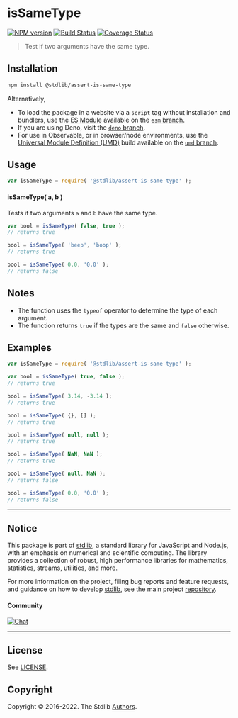 <!--

@license Apache-2.0

Copyright (c) 2021 The Stdlib Authors.

Licensed under the Apache License, Version 2.0 (the "License");
you may not use this file except in compliance with the License.
You may obtain a copy of the License at

   http://www.apache.org/licenses/LICENSE-2.0

Unless required by applicable law or agreed to in writing, software
distributed under the License is distributed on an "AS IS" BASIS,
WITHOUT WARRANTIES OR CONDITIONS OF ANY KIND, either express or implied.
See the License for the specific language governing permissions and
limitations under the License.

-->

# isSameType

[![NPM version][npm-image]][npm-url] [![Build Status][test-image]][test-url] [![Coverage Status][coverage-image]][coverage-url] <!-- [![dependencies][dependencies-image]][dependencies-url] -->

> Test if two arguments have the same type.

<section class="installation">

## Installation

```bash
npm install @stdlib/assert-is-same-type
```

Alternatively,

-   To load the package in a website via a `script` tag without installation and bundlers, use the [ES Module][es-module] available on the [`esm` branch][esm-url].
-   If you are using Deno, visit the [`deno` branch][deno-url].
-   For use in Observable, or in browser/node environments, use the [Universal Module Definition (UMD)][umd] build available on the [`umd` branch][umd-url].

</section>

<section class="usage">

## Usage

```javascript
var isSameType = require( '@stdlib/assert-is-same-type' );
```

#### isSameType( a, b )

Tests if two arguments `a` and `b` have the same type.

```javascript
var bool = isSameType( false, true );
// returns true

bool = isSameType( 'beep', 'boop' );
// returns true

bool = isSameType( 0.0, '0.0' );
// returns false
```

</section>

<!-- /.usage -->

<section class="notes">

## Notes

-   The function uses the `typeof` operator to determine the type of each argument.
-   The function returns `true` if the types are the same and `false` otherwise.

</section>

<!-- /.notes -->

<section class="examples">

## Examples

<!-- eslint no-undef: "error" -->

```javascript
var isSameType = require( '@stdlib/assert-is-same-type' );

var bool = isSameType( true, false );
// returns true

bool = isSameType( 3.14, -3.14 );
// returns true

bool = isSameType( {}, [] );
// returns true

bool = isSameType( null, null );
// returns true

bool = isSameType( NaN, NaN );
// returns true

bool = isSameType( null, NaN );
// returns false

bool = isSameType( 0.0, '0.0' );
// returns false
```

</section>

<!-- /.examples -->

<!-- Section for related `stdlib` packages. Do not manually edit this section, as it is automatically populated. -->

<section class="related">

</section>

<!-- /.related -->

<!-- Section for all links. Make sure to keep an empty line after the `section` element and another before the `/section` close. -->


<section class="main-repo" >

* * *

## Notice

This package is part of [stdlib][stdlib], a standard library for JavaScript and Node.js, with an emphasis on numerical and scientific computing. The library provides a collection of robust, high performance libraries for mathematics, statistics, streams, utilities, and more.

For more information on the project, filing bug reports and feature requests, and guidance on how to develop [stdlib][stdlib], see the main project [repository][stdlib].

#### Community

[![Chat][chat-image]][chat-url]

---

## License

See [LICENSE][stdlib-license].


## Copyright

Copyright &copy; 2016-2022. The Stdlib [Authors][stdlib-authors].

</section>

<!-- /.stdlib -->

<!-- Section for all links. Make sure to keep an empty line after the `section` element and another before the `/section` close. -->

<section class="links">

[npm-image]: http://img.shields.io/npm/v/@stdlib/assert-is-same-type.svg
[npm-url]: https://npmjs.org/package/@stdlib/assert-is-same-type

[test-image]: https://github.com/stdlib-js/assert-is-same-type/actions/workflows/test.yml/badge.svg?branch=main
[test-url]: https://github.com/stdlib-js/assert-is-same-type/actions/workflows/test.yml?query=branch:main

[coverage-image]: https://img.shields.io/codecov/c/github/stdlib-js/assert-is-same-type/main.svg
[coverage-url]: https://codecov.io/github/stdlib-js/assert-is-same-type?branch=main

<!--

[dependencies-image]: https://img.shields.io/david/stdlib-js/assert-is-same-type.svg
[dependencies-url]: https://david-dm.org/stdlib-js/assert-is-same-type/main

-->

[chat-image]: https://img.shields.io/gitter/room/stdlib-js/stdlib.svg
[chat-url]: https://gitter.im/stdlib-js/stdlib/

[stdlib]: https://github.com/stdlib-js/stdlib

[stdlib-authors]: https://github.com/stdlib-js/stdlib/graphs/contributors

[umd]: https://github.com/umdjs/umd
[es-module]: https://developer.mozilla.org/en-US/docs/Web/JavaScript/Guide/Modules

[deno-url]: https://github.com/stdlib-js/assert-is-same-type/tree/deno
[umd-url]: https://github.com/stdlib-js/assert-is-same-type/tree/umd
[esm-url]: https://github.com/stdlib-js/assert-is-same-type/tree/esm

[stdlib-license]: https://raw.githubusercontent.com/stdlib-js/assert-is-same-type/main/LICENSE

<!-- <related-links> -->

<!-- </related-links> -->

</section>

<!-- /.links -->
